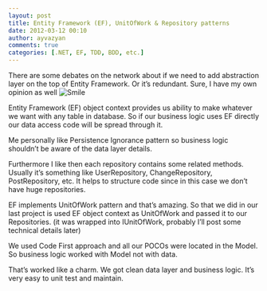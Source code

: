```yaml
---
layout: post
title: Entity Framework (EF), UnitOfWork & Repository patterns
date: 2012-03-12 00:10
author: ayvazyan
comments: true
categories: [.NET, EF, TDD, BDD, etc.]
---
```

<p>There are some debates on the network about if we need to add abstraction layer on the top of Entity Framework. Or it’s redundant. Sure, I have my own opinion as well <img style="border-bottom-style: none; border-left-style: none; border-top-style: none; border-right-style: none" class="wlEmoticon wlEmoticon-smile" alt="Smile" src="http://ayvazyan.net/wp-content/uploads/2012/03/wlEmoticon-smile.png" /></p>  <p>Entity Framework (EF) object context provides us ability to make whatever we want with any table in database. So if our business logic uses EF directly our data access code will be spread through it.&#160; </p>  <p>Me personally like Persistence Ignorance pattern so business logic shouldn’t be aware of the data layer details.</p>  <p>Furthermore I like then each repository contains some related methods. Usually it’s something like UserRepository, ChangeRepository, PostRepository, etc. It helps to structure code since in this case we don’t have huge repositories.</p>  <p>EF implements UnitOfWork pattern and that’s amazing. So that we did in our last project is used EF object context as UnitOfWork and passed it to our Repositories. (it was wrapped into IUnitOfWork, probably I’ll post some technical details later)</p>  <p>We used Code First approach and all our POCOs were located in the Model. So business logic worked with Model not with data.</p>  <p>That’s worked like a charm. We got clean data layer and business logic. It’s very easy to unit test and maintain.</p>
